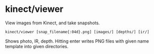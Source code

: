 # kinect/viewer

View images from Kinect, and take snapshots.

    kinect/viewer [snap_filename{:04d}.png] [images/] [depths/] [ir/]
        
Shows photo, IR, depth. Hitting enter writes PNG files with given name template into given directories.
